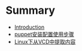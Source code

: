 # Summary

* [Introduction](README.md)
* [puppet安装配置使用步骤](first-question.md)
* [Linux下从VCD中提取内容](second-question.md)

